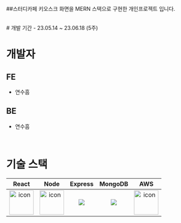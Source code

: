 ##스터디카페 키오스크 화면을 MERN 스택으로 구현한 개인프로젝트 입니다.

</br>
# 개발 기간
- 23.05.14 ~ 23.06.18 (5주)
</br>


# 개발자
## FE
- 연수흠
## BE
- 연수흠
</br>


# 기술 스택

|React|Node|Express|MongoDB|AWS|
| :--: | :--: | :--: | :--: | :--: |
| <img src="https://techstack-generator.vercel.app/react-icon.svg" alt="icon" width="65" height="65" /> | <img src="https://techstack-generator.vercel.app/nginx-icon.svg" alt="icon" width="65" height="65" /> | <img src="https://img.shields.io/badge/express-000000?style=for-the-badge&logo=express&logoColor=white"> | <img src="https://img.shields.io/badge/mongoDB-47A248?style=for-the-badge&logo=MongoDB&logoColor=white"> | <img src="https://techstack-generator.vercel.app/aws-icon.svg" alt="icon" width="65" height="65" />

